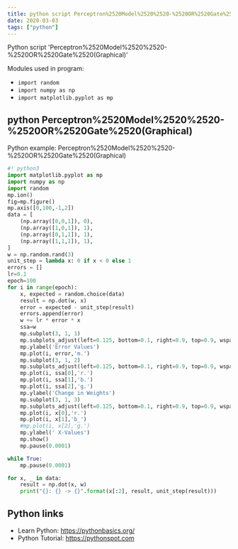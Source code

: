 ```yaml
---
title: python script Perceptron%2520Model%2520%2520-%2520OR%2520Gate%2520(Graphical) (snippet)
date: 2020-03-03
tags: ["python"]
---
```

Python script 'Perceptron%2520Model%2520%2520-%2520OR%2520Gate%2520(Graphical)'


Modules used in program: 
* `import random`
* `import numpy as np`
* `import matplotlib.pyplot as mp`

## python Perceptron%2520Model%2520%2520-%2520OR%2520Gate%2520(Graphical)

Python example: Perceptron%2520Model%2520%2520-%2520OR%2520Gate%2520(Graphical)

```python
#! python3
import matplotlib.pyplot as mp
import numpy as np
import random
mp.ion()
fig=mp.figure()
mp.axis([0,100,-1,2])
data = [
    (np.array([0,0,1]), 0),
    (np.array([1,0,1]), 1),
    (np.array([0,1,1]), 1),
    (np.array([1,1,1]), 1),
]
w = np.random.rand(3)
unit_step = lambda x: 0 if x < 0 else 1
errors = []
lr=0.1
epoch=100
for i in range(epoch):
    x, expected = random.choice(data)
    result = np.dot(w, x)
    error = expected - unit_step(result)
    errors.append(error)
    w += lr * error * x
    ssa=w
    mp.subplot(3, 1, 1)
    mp.subplots_adjust(left=0.125, bottom=0.1, right=0.9, top=0.9, wspace=0.2, hspace=0.3)
    mp.ylabel('Error Values')
    mp.plot(i, error,'m.')
    mp.subplot(3, 1, 2)
    mp.subplots_adjust(left=0.125, bottom=0.1, right=0.9, top=0.9, wspace=0.2, hspace=0.3)
    mp.plot(i, ssa[0],'r.')
    mp.plot(i, ssa[1],'b.')
    mp.plot(i, ssa[2],'g.')
    mp.ylabel('Change in Weights')
    mp.subplot(3, 1, 3)
    mp.subplots_adjust(left=0.125, bottom=0.1, right=0.9, top=0.9, wspace=0.2, hspace=0.3)
    mp.plot(i, x[0],'r.')
    mp.plot(i, x[1],'b_')
    #mp.plot(i, x[2],'g.')
    mp.ylabel(' X-Values')
    mp.show()
    mp.pause(0.0001)

while True:
    mp.pause(0.0001)

for x, _ in data:
    result = np.dot(x, w)
    print("{}: {} -> {}".format(x[:2], result, unit_step(result)))

```

## Python links

- Learn Python: https://pythonbasics.org/
- Python Tutorial: https://pythonspot.com
